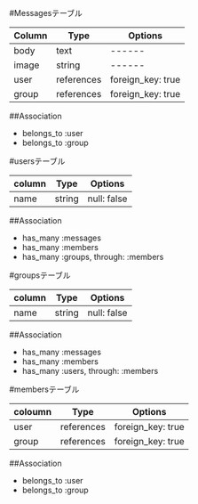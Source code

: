 #Messagesテーブル

|Column|Type|Options|
|------|----|-------|
|body|text|------|
|image|string|------|
|user|references|foreign_key: true|
|group|references|foreign_key: true|

##Association
- belongs_to :user
- belongs_to :group

#usersテーブル

|column|Type|Options|
|------|----|-------|
|name|string|null: false|

##Association
- has_many :messages
- has_many :members
- has_many :groups, through: :members

#groupsテーブル

|column|Type|Options|
|------|----|-------|
|name|string|null: false|

##Association
- has_many :messages
- has_many :members
- has_many :users, through: :members

#membersテーブル

|coloumn|Type|Options|
|-------|----|-------|
|user|references|foreign_key: true|
|group|references|foreign_key: true|

##Association
- belongs_to :user
- belongs_to :group